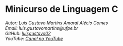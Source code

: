 # **Minicurso de Linguagem C**

_Autor: Luís Gustavo Martins Amaral Alécio Gomes_\
_Email: luis.gustavomartins@ufpe.br_\
_GitHub: [luisgustavo02](https://github.com/luisgustavo02)_\
_YouTube: [Canal no YouTube](https://www.youtube.com/@guga_code)_
